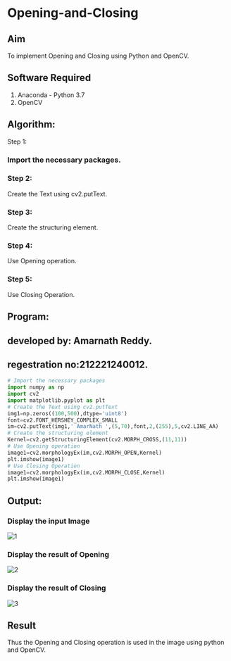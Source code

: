 # Opening-and-Closing

## Aim
To implement Opening and Closing using Python and OpenCV.

## Software Required
1. Anaconda - Python 3.7
2. OpenCV
## Algorithm:
Step 1:
### Import the necessary packages.<br>

### Step 2:
Create the Text using cv2.putText.<br>

### Step 3:
Create the structuring element.<br>

### Step 4:
Use Opening operation.<br>

### Step 5:
Use Closing Operation.<br>

 
## Program:
## developed by: Amarnath Reddy.<br>
## regestration no:212221240012.<br>

``` Python
# Import the necessary packages
import numpy as np
import cv2
import matplotlib.pyplot as plt
# Create the Text using cv2.putText
img1=np.zeros((100,500),dtype='uint8')
font=cv2.FONT_HERSHEY_COMPLEX_SMALL
im=cv2.putText(img1,' AmarNath ',(5,70),font,2,(255),5,cv2.LINE_AA)
# Create the structuring element
Kernel=cv2.getStructuringElement(cv2.MORPH_CROSS,(11,11))
# Use Opening operation
image1=cv2.morphologyEx(im,cv2.MORPH_OPEN,Kernel)
plt.imshow(image1)
# Use Closing Operation
image1=cv2.morphologyEx(im,cv2.MORPH_CLOSE,Kernel)
plt.imshow(image1)

```
## Output:

### Display the input Image

![1](https://user-images.githubusercontent.com/94165103/172443377-e7c1d10b-96fb-4466-93a9-b0e2f65e3aef.png)

### Display the result of Opening

![2](https://user-images.githubusercontent.com/94165103/172443459-e98b02c5-bb06-45c1-8b91-b6985590222d.png)

### Display the result of Closing

![3](https://user-images.githubusercontent.com/94165103/172443551-2da54c5b-0bbd-40e2-82ad-720aacded53f.png)

## Result
Thus the Opening and Closing operation is used in the image using python and OpenCV.
